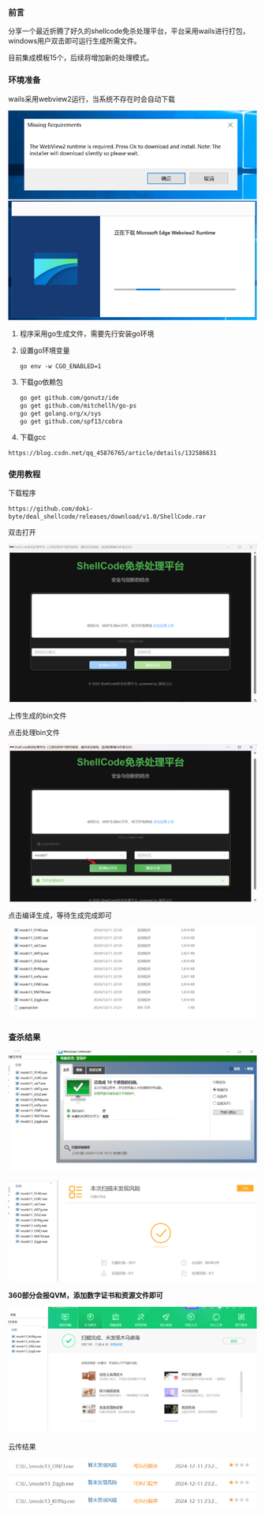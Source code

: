 ### 前言

分享一个最近折腾了好久的shellcode免杀处理平台，平台采用wails进行打包，windows用户双击即可运行生成所需文件。

目前集成模板15个，后续将增加新的处理模式。

### 环境准备

wails采用webview2运行，当系统不存在时会自动下载

<img src="images/image-20241211232501434.png" alt="image-20241211232501434" style="zoom: 80%;" />

<img src="images/image-20241211232457173.png" alt="image-20241211232457173" style="zoom: 67%;" />

1. 程序采用go生成文件，需要先行安装go环境

2. 设置go环境变量

   ~~~
   go env -w CGO_ENABLED=1
   ~~~

3. 下载go依赖包

   ~~~
   go get github.com/gonutz/ide
   go get github.com/mitchellh/go-ps
   go get golang.org/x/sys
   go get github.com/spf13/cobra
   ~~~

4. 下载gcc

~~~
https://blog.csdn.net/qq_45876765/article/details/132586631
~~~

### 使用教程

下载程序

~~~
https://github.com/doki-byte/deal_shellcode/releases/download/v1.0/ShellCode.rar
~~~

双击打开

![image-20241211231335494](images/image-20241211231335494.png)

上传生成的bin文件

点击处理bin文件

![image-20241211232211811](images/image-20241211232211811.png)

点击编译生成，等待生成完成即可

![image-20241211232233468](images/image-20241211232233468.png)

### 查杀结果

![image-20241211232351810](images/image-20241211232351810.png)

![image-20241211232645708](images/image-20241211232645708.png)

**360部分会报QVM，添加数字证书和资源文件即可**

![image-20241211233130458](images/image-20241211233130458.png)

云传结果

![image-20241211233211353](images/image-20241211233211353.png)
